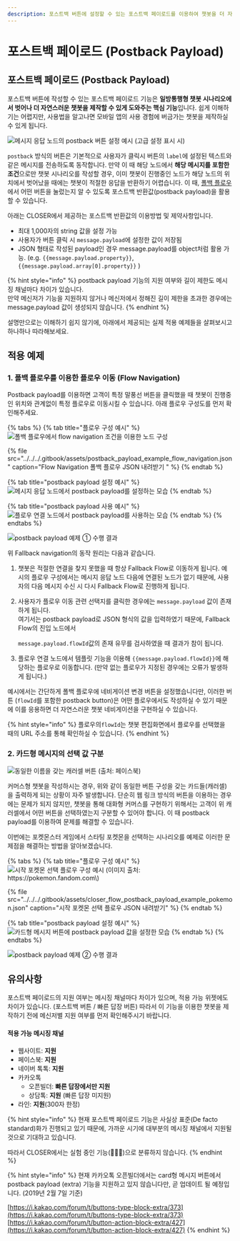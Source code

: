 ```yaml
---
description: 포스트백 버튼에 설정할 수 있는 포스트백 페이로드를 이용하여 챗봇을 더 자연스럽게 제작하는 방법에 대해 알아보세요.
---
```


# 포스트백 페이로드 \(Postback Payload\)

## 포스트백 페이로드 \(Postback Payload\)

포스트백 버튼에 작성할 수 있는 포스트백 페이로드 기능은 **일방통행형 챗봇 시나리오에서 벗어나 더 자연스러운 챗봇을 제작할 수 있게 도와주는 핵심 기능**입니다. 쉽게 이해하기는 어렵지만, 사용법을 알고나면 모바일 앱의 사용 경험에 버금가는 챗봇을 제작하실 수 있게 됩니다.

![&#xBA54;&#xC2DC;&#xC9C0; &#xC751;&#xB2F5; &#xB178;&#xB4DC;&#xC758; postback &#xBC84;&#xD2BC; &#xC124;&#xC815; &#xC608;&#xC2DC; \(&#xACE0;&#xAE09; &#xC124;&#xC815; &#xD45C;&#xC2DC; &#xC2DC;\)](../../../.gitbook/assets/response_button_payload.png)

`postback` 방식의 버튼은 기본적으로 사용자가 클릭시 버튼의 `label`에 설정된 텍스트와 같은 메시지를 전송하도록 동작합니다. 만약 이 때 해당 노드에서 **해당 메시지를 포함한 조건**으로만 챗봇 시나리오를 작성할 경우, 이미 챗봇이 진행중인 노드가 해당 노드의 위치에서 벗어났을 때에는 챗봇이 적절한 응답을 반환하기 어렵습니다. 이 때, [폴백 플로우](../flow.md#undefined) 에서 어떤 버튼을 눌렀는지 알 수 있도록 포스트백 반환값\(postback payload\)을 활용할 수 있습니다. 

아래는 CLOSER에서 제공하는 포스트백 반환값의 이용방법 및 제약사항입니다.

* 최대 1,000자의 string 값을 설정 가능
* 사용자가 버튼 클릭 시 `message.payload`에 설정한 값이 저장됨
* JSON 형태로 작성된 payload인 경우 message.payload를 object처럼 활용 가능. \(e.g. `{{message.payload.property}}`, `{{message.payload.array[0].property}}` \)

{% hint style="info" %}
postback payload 기능의 지원 여부와 길이 제한도 메시징 채널마다 차이가 있습니다.  
만약 메신저가 기능을 지원하지 않거나 메신저에서 정해진 길이 제한을 초과한 경우에는 message.payload 값이 생성되지 않습니다. 
{% endhint %}

설명만으로는 이해하기 쉽지 않기에, 아래에서 제공되는 실제 적용 예제들을 살펴보시고 하나하나 따라해보세요.

## 적용 예제

### 1. 폴백 플로우를 이용한 플로우 이동 \(Flow Navigation\)

Postback payload를 이용하면 고객이 특정 말풍선 버튼을 클릭했을 때 챗봇이 진행중인 위치와 관계없이 특정 플로우로 이동시킬 수 있습니다. 아래 플로우 구성도를 먼저 확인해주세요.

{% tabs %}
{% tab title="플로우 구성 예시" %}
![&#xD3F4;&#xBC31; &#xD50C;&#xB85C;&#xC6B0;&#xC5D0;&#xC11C; flow navigation &#xC870;&#xAC74;&#xC744; &#xC774;&#xC6A9;&#xD55C; &#xB178;&#xB4DC; &#xAD6C;&#xC131;](../../../.gitbook/assets/postback-payload-example1.png)

{% file src="../../../.gitbook/assets/postback\_payload\_example\_flow\_navigation.json" caption="Flow Navigation 폴백 플로우 JSON 내려받기 " %}
{% endtab %}

{% tab title="postback payload 설정 예시" %}
![ &#xBA54;&#xC2DC;&#xC9C0; &#xC751;&#xB2F5; &#xB178;&#xB4DC;&#xC5D0;&#xC11C; postback payload&#xB97C; &#xC124;&#xC815;&#xD558;&#xB294; &#xBAA8;&#xC2B5;](../../../.gitbook/assets/postback-payload-example2.png)
{% endtab %}

{% tab title="postback payload 사용 예시" %}
![&#xD50C;&#xB85C;&#xC6B0; &#xC5F0;&#xACB0; &#xB178;&#xB4DC;&#xC5D0;&#xC11C; postback payload&#xB97C; &#xC0AC;&#xC6A9;&#xD558;&#xB294; &#xBAA8;&#xC2B5;](../../../.gitbook/assets/postback-payload-example3.png)
{% endtab %}
{% endtabs %}

![postback payload &#xC608;&#xC81C; &#x2460; &#xC218;&#xD589; &#xACB0;&#xACFC;](../../../.gitbook/assets/postback-payload-example4.png)

위 Fallback navigation의 동작 원리는 다음과 같습니다.

1. 챗봇은 적절한 연결을 찾지 못했을 때 항상 Fallback Flow로 이동하게 됩니다. 예시의 플로우 구성에서는 메시지 응답 노드 다음에 연결된 노드가 없기 때문에, 사용자의 다음 메시지 수신 시 다시 Fallback Flow로 진행하게 됩니다.
2. 사용자가 플로우 이동 관련 선택지를 클릭한 경우에는 `message.payload` 값이 존재하게 됩니다.  
   여기서는 postback payload로 JSON 형식의 값을 입력하였기 때문에, Fallback Flow의 진입 노드에서

    `message.payload.flowId`값의 존재 유무를 검사하였을 때 결과가 참이 됩니다.

3. 플로우 연결 노드에서 템플릿 기능을 이용해 `{{message.payload.flowId}}`에 해당하는 플로우로 이동합니다. \(만약 없는 플로우가 지정된 경우에는 오류가 발생하게 됩니다.\) 

예시에서는 간단하게 폴백 플로우에 네비게이션 변경 버튼을 설정했습니다만, 이러한 버튼 \(`flowId`를 포함한 postback button\)은 어떤 플로우에서도 작성하실 수 있기 때문에 이를 응용하면 더 자연스러운 챗봇 네비게이션을 구현하실 수 있습니다. 

{% hint style="info" %}
플로우의`flowId`는 챗봇 편집화면에서 플로우를 선택했을 때의 URL 주소를 통해 확인하실 수 있습니다.
{% endhint %}

### 2. 카드형 메시지의 선택 값 구분

![&#xB3D9;&#xC77C;&#xD55C; &#xC774;&#xB984;&#xC744; &#xAC16;&#xB294; &#xCE90;&#xB7EC;&#xC140; &#xBC84;&#xD2BC; \(&#xCD9C;&#xCC98;: &#xD398;&#xC774;&#xC2A4;&#xBD81;\) ](../../../.gitbook/assets/image%20%2826%29.png)

커머스형 챗봇을 작성하시는 경우, 위와 같이 동일한 버튼 구성을 갖는 카드들\(캐러셀\)을 출력하게 되는 상황이 자주 발생합니다. 단순히 웹 링크 방식의 버튼을 이용하는 경우에는 문제가 되지 않지만, 챗봇을 통해 대화형 커머스를 구현하기 위해서는 고객이 위 캐러셀에서 어떤 버튼을 선택하였는지 구분할 수 있어야 합니다. 이 때 postback payload를 이용하여 문제를 해결할 수 있습니다.

이번에는 포켓몬스터 게임에서 스타팅 포켓몬을 선택하는 시나리오를 예제로 이러한 문제점을 해결하는 방법을 알아보겠습니다.

{% tabs %}
{% tab title="플로우 구성 예시" %}
![&#xC2DC;&#xC791; &#xD3EC;&#xCF13;&#xBAAC; &#xC120;&#xD0DD; &#xD50C;&#xB85C;&#xC6B0; &#xAD6C;&#xC131; &#xC608;&#xC2DC; \(&#xC774;&#xBBF8;&#xC9C0; &#xCD9C;&#xCC98;: https://pokemon.fandom.com\)](../../../.gitbook/assets/postback-payload-example6.png)

{% file src="../../../.gitbook/assets/closer\_flow\_postback\_payload\_example\_pokemon.json" caption="시작 포켓몬 선택 플로우 JSON 내려받기" %}
{% endtab %}

{% tab title="postback payload 설정 예시" %}
![&#xCE74;&#xB4DC;&#xD615; &#xBA54;&#xC2DC;&#xC9C0; &#xBC84;&#xD2BC;&#xC5D0; postback payload &#xAC12;&#xC744; &#xC124;&#xC815;&#xD55C; &#xBAA8;&#xC2B5;](../../../.gitbook/assets/postback-payload-example7.png)
{% endtab %}
{% endtabs %}

![postback payload &#xC608;&#xC81C; &#x2461; &#xC218;&#xD589; &#xACB0;&#xACFC;](../../../.gitbook/assets/postback-payload-example5.gif)

## 유의사항

포스트백 페이로드의 지원 여부는 메시징 채널마다 차이가 있으며, 적용 가능 위젯에도 차이가 있습니다. \(포스트백 버튼 / 빠른 답장 버튼\) 따라서 이 기능을 이용한 챗봇을 제작하기 전에 메신저별 지원 여부를 먼저 확인해주시기 바랍니다.

#### 적용 가능 메시징 채널

* 웹사이트: **지원**
* 페이스북: **지원**
* 네이버 톡톡: **지원**
* 카카오톡
  * 오픈빌더: **빠른 답장에서만 지원**
  * 상담톡: **지원** \(빠른 답장 미지원\)
* 라인: **지원**\(300자 한정\)

{% hint style="info" %}
현재 포스트백 페이로드 기능은 사실상 표준\(De facto standard\)화가 진행되고 있기 때문에, 가까운 시기에 대부분의 메시징 채널에서 지원될 것으로 기대하고 있습니다. 

따라서 CLOSER에서는 실험 중인 기능\(👩🏻‍🔬\)으로 분류하지 않습니다.
{% endhint %}

{% hint style="info" %}
현재 카카오톡 오픈빌더에서는 card형 메시지 버튼에서 postback payload \(extra\) 기능을 지원하고 있지 않습니다만, 곧 업데이트 될 예정입니다. \(2019년 2월 7일 기준\)

[https://i.kakao.com/forum/t/buttons-type-block-extra/373](https://i.kakao.com/forum/t/buttons-type-block-extra/373)   
[https://i.kakao.com/forum/t/button-action-block-extra/427](https://i.kakao.com/forum/t/button-action-block-extra/427) 
{% endhint %}



